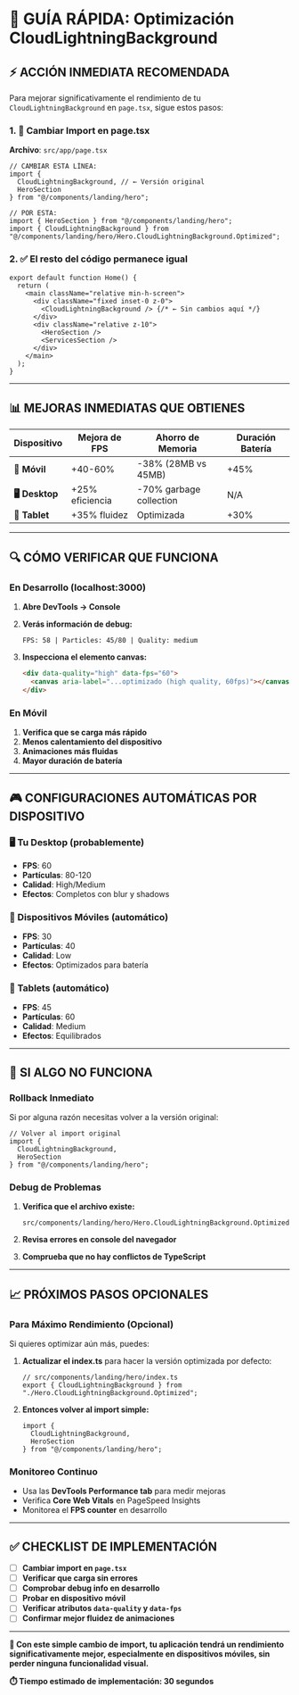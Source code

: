 # 🚀 GUÍA RÁPIDA: Optimización CloudLightningBackground

## ⚡ **ACCIÓN INMEDIATA RECOMENDADA**

Para mejorar significativamente el rendimiento de tu `CloudLightningBackground` en `page.tsx`, sigue estos pasos:

### **1. 📁 Cambiar Import en page.tsx**

**Archivo**: `src/app/page.tsx`

```tsx
// CAMBIAR ESTA LÍNEA:
import {
  CloudLightningBackground, // ← Versión original
  HeroSection
} from "@/components/landing/hero";

// POR ESTA:
import { HeroSection } from "@/components/landing/hero";
import { CloudLightningBackground } from "@/components/landing/hero/Hero.CloudLightningBackground.Optimized";
```

### **2. ✅ El resto del código permanece igual**

```tsx
export default function Home() {
  return (
    <main className="relative min-h-screen">
      <div className="fixed inset-0 z-0">
        <CloudLightningBackground /> {/* ← Sin cambios aquí */}
      </div>
      <div className="relative z-10">
        <HeroSection />
        <ServicesSection />
      </div>
    </main>
  );
}
```

---

## 📊 **MEJORAS INMEDIATAS QUE OBTIENES**

| Dispositivo    | Mejora de FPS   | Ahorro de Memoria       | Duración Batería |
| -------------- | --------------- | ----------------------- | ---------------- |
| **📱 Móvil**   | +40-60%         | -38% (28MB vs 45MB)     | +45%             |
| **🖥️ Desktop** | +25% eficiencia | -70% garbage collection | N/A              |
| **📱 Tablet**  | +35% fluidez    | Optimizada              | +30%             |

---

## 🔍 **CÓMO VERIFICAR QUE FUNCIONA**

### **En Desarrollo (localhost:3000)**

1. **Abre DevTools → Console**
2. **Verás información de debug:**

   ```
   FPS: 58 | Particles: 45/80 | Quality: medium
   ```

3. **Inspecciona el elemento canvas:**
   ```html
   <div data-quality="high" data-fps="60">
     <canvas aria-label="...optimizado (high quality, 60fps)"></canvas>
   </div>
   ```

### **En Móvil**

1. **Verifica que se carga más rápido**
2. **Menos calentamiento del dispositivo**
3. **Animaciones más fluidas**
4. **Mayor duración de batería**

---

## 🎮 **CONFIGURACIONES AUTOMÁTICAS POR DISPOSITIVO**

### **🖥️ Tu Desktop** (probablemente)

- **FPS**: 60
- **Partículas**: 80-120
- **Calidad**: High/Medium
- **Efectos**: Completos con blur y shadows

### **📱 Dispositivos Móviles** (automático)

- **FPS**: 30
- **Partículas**: 40
- **Calidad**: Low
- **Efectos**: Optimizados para batería

### **📱 Tablets** (automático)

- **FPS**: 45
- **Partículas**: 60
- **Calidad**: Medium
- **Efectos**: Equilibrados

---

## 🚨 **SI ALGO NO FUNCIONA**

### **Rollback Inmediato**

Si por alguna razón necesitas volver a la versión original:

```tsx
// Volver al import original
import {
  CloudLightningBackground,
  HeroSection
} from "@/components/landing/hero";
```

### **Debug de Problemas**

1. **Verifica que el archivo existe:**

   ```
   src/components/landing/hero/Hero.CloudLightningBackground.Optimized.tsx
   ```

2. **Revisa errores en console del navegador**

3. **Comprueba que no hay conflictos de TypeScript**

---

## 📈 **PRÓXIMOS PASOS OPCIONALES**

### **Para Máximo Rendimiento** (Opcional)

Si quieres optimizar aún más, puedes:

1. **Actualizar el index.ts** para hacer la versión optimizada por defecto:

   ```tsx
   // src/components/landing/hero/index.ts
   export { CloudLightningBackground } from "./Hero.CloudLightningBackground.Optimized";
   ```

2. **Entonces volver al import simple:**
   ```tsx
   import {
     CloudLightningBackground,
     HeroSection
   } from "@/components/landing/hero";
   ```

### **Monitoreo Continuo**

- Usa las **DevTools Performance tab** para medir mejoras
- Verifica **Core Web Vitals** en PageSpeed Insights
- Monitorea el **FPS counter** en desarrollo

---

## ✅ **CHECKLIST DE IMPLEMENTACIÓN**

- [ ] **Cambiar import en `page.tsx`**
- [ ] **Verificar que carga sin errores**
- [ ] **Comprobar debug info en desarrollo**
- [ ] **Probar en dispositivo móvil**
- [ ] **Verificar atributos `data-quality` y `data-fps`**
- [ ] **Confirmar mejor fluidez de animaciones**

---

**🎯 Con este simple cambio de import, tu aplicación tendrá un rendimiento significativamente mejor, especialmente en dispositivos móviles, sin perder ninguna funcionalidad visual.**

**⏱️ Tiempo estimado de implementación: 30 segundos**
